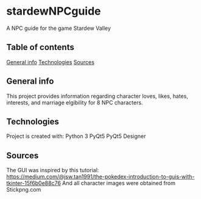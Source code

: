 # stardewNPCguide
 A NPC guide for the game Stardew Valley

 ## Table of contents
 [General info](#general-info)
 [Technologies](#technologies)
 [Sources](#sources)

 ## General info
 This project provides information regarding character loves, likes, hates, interests, and marriage elgibility for 8 NPC characters.

 ## Technologies
 Project is created with:
 Python 3
 PyQt5
 PyQt5 Designer

 ## Sources
 The GUI was inspired by this tutorial:
 https://medium.com/@jsw.tan1991/the-pokedex-introduction-to-guis-with-tkinter-15f6b0e88c76
 And all character images were obtained from Stickpng.com



